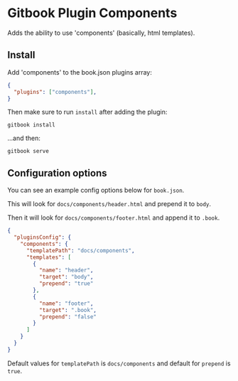 # Gitbook Plugin Components

Adds the ability to use 'components' (basically, html templates).

## Install

Add 'components' to the book.json plugins array:

```json
{
  "plugins": ["components"],
}
```

Then make sure to run `install` after adding the plugin:

```
gitbook install
```

...and then:

```
gitbook serve
```

## Configuration options

You can see an example config options below for `book.json`.

This will look for `docs/components/header.html` and prepend it to `body`.

Then it will look for `docs/components/footer.html` and append it to `.book`.

```json
{
  "pluginsConfig": {
    "components": {
      "templatePath": "docs/components",
      "templates": [
        {
          "name": "header",
          "target": "body",
          "prepend": "true"
        },
        {
          "name": "footer",
          "target": ".book",
          "prepend": "false"
        }
      ]
    }
  }
}
```

Default values for `templatePath` is `docs/components` and default for `prepend` is `true`.
